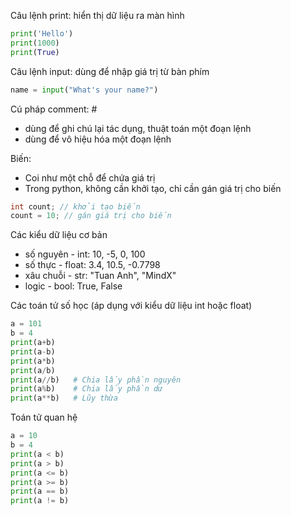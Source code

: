 Câu lệnh print: hiển thị dữ liệu ra màn hình
```python
print('Hello')
print(1000)
print(True)
```

Câu lệnh input: dùng để nhập giá trị từ bàn phím
```python
name = input("What's your name?")
```

Cú pháp comment: #
- dùng để ghi chú lại tác dụng, thuật toán một đoạn lệnh
- dùng để vô hiệu hóa một đoạn lệnh

Biến:
- Coi như một chỗ để chứa giá trị
- Trong python, không cần khởi tạo, chỉ cần gán giá trị cho biến
```C++
int count; // khởi tạo biến
count = 10; // gán giá trị cho biến
```

Các kiểu dữ liệu cơ bản
- số nguyên - int: 10, -5, 0, 100
- số thực - float: 3.4, 10.5, -0.7798
- xâu chuỗi - str: "Tuan Anh", "MindX"
- logic - bool: True, False

Các toán tử số học (áp dụng với kiểu dữ liệu int hoặc float)
```python
a = 101
b = 4
print(a+b)  
print(a-b)
print(a*b)
print(a/b)
print(a//b)   # Chia lấy phần nguyên
print(a%b)    # Chia lấy phần dư
print(a**b)   # Lũy thừa
```

Toán tử quan hệ
```python
a = 10
b = 4
print(a < b)
print(a > b)
print(a <= b)
print(a >= b)
print(a == b)
print(a != b)
```